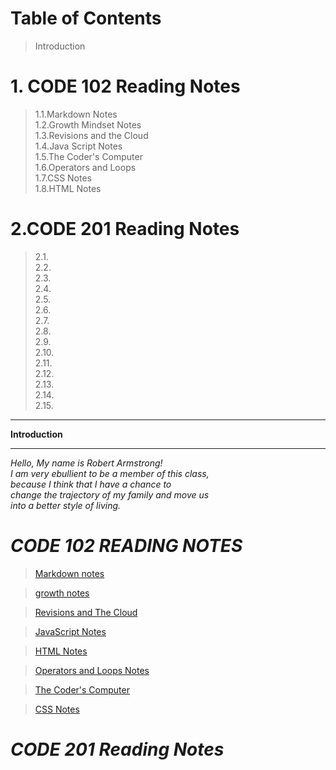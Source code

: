 # Table of Contents

> Introduction <br>
# 1. CODE 102 Reading Notes
> 1.1.Markdown Notes<br>
> 1.2.Growth Mindset Notes<br>
> 1.3.Revisions and the Cloud<br> 
> 1.4.Java Script Notes<br>
> 1.5.The Coder's Computer<br>
> 1.6.Operators and Loops<br>
> 1.7.CSS Notes<br>
> 1.8.HTML Notes

# 2.CODE 201 Reading Notes
> 2.1. <br>
> 2.2. <br>
> 2.3. <br>
> 2.4. <br>
> 2.5. <br>
> 2.6. <br>
> 2.7. <br>
> 2.8.<br>
> 2.9.<br>
> 2.10.<br>
> 2.11.<br>
> 2.12.<br>
> 2.13.<br>
> 2.14.<br>
> 2.15.<br>



<hr>
<strong>Introduction</strong>
<hr>
<p> <em>Hello, My name is Robert Armstrong!<br>
I am very ebullient to be a member of this class,<br>
because I think that I have a chance to <br>
change the trajectory of my family and move us <br>
into a better style of living.</em>
</p>

# *CODE 102 READING NOTES*
>[Markdown notes](https://itsjustrobert.github.io/reading-notes/Markdown.html)<br>

>[growth notes](https://itsjustrobert.github.io/reading-notes/growth-notes.html)<br>

>[Revisions and The Cloud](https://itsjustrobert.github.io/reading-notes/Revisions-and-the-Cloud)<br>

>[JavaScript Notes](https://itsjustrobert.github.io/reading-notes/javascript.html)<br>

>[HTML Notes](https://itsjustrobert.github.io/reading-notes/html-notes.html)<br>

>[Operators and Loops Notes](https://itsjustrobert.github.io/reading-notes/operators-and-loops.html)<br>

>[The Coder's Computer](https://itsjustrobert.github.io/reading-notes/the-coder%27s-computer.html)<br>

>[CSS Notes](https://itsjustrobert.github.io/reading-notes/CSS-Notes.html)

 <vr>

 # *CODE 201 Reading Notes*